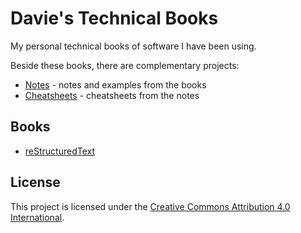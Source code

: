# Davie's Technical Books

My personal technical books of software I have been using.

Beside these books, there are complementary projects:

* [Notes][notes] - notes and examples from the books
* [Cheatsheets][cheatsheets] - cheatsheets from the notes

[notes]: https://github.com/daviebadger/notes
[cheatsheets]: https://github.com/daviebadger/cheatsheets

## Books

* [reStructuredText](restructuredtext/restructuredtext.rst)

## License

This project is licensed under the [Creative Commons Attribution 4.0 International](LICENSE).

